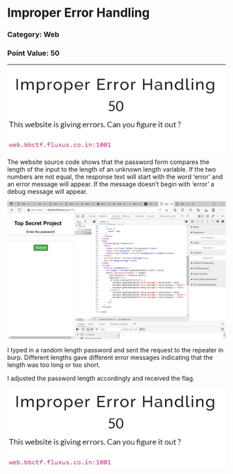# Improper Error Handling

### Category: Web
### Point Value: 50
------

![Alt text](Images/error1.png)


The website source code shows that the password form compares the length of the input to the length of an unknown length variable. If the two numbers are not equal, the response text will start with the word ‘error’ and an error message will appear.  If the message doesn’t begin with ‘error’ a debug message will appear.  


![Alt text](Images/error2.png)

I typed in a random length password and sent the request to the repeater in burp. Different lengths gave different error messages indicating that the length was too long or too short. 

I adjusted the password length accordingly and received the flag.


![Alt text](Images/error1.png)
